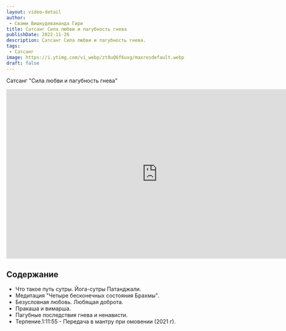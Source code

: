 ```yaml
---
layout: video-detail
author:
 - Свами Вишнудевананда Гири
title: Сатсанг Сила любви и пагубность гнева
publishDate: 2022-11-26
description: Сатсанг Сила любви и пагубность гнева. 
tags: 
 - Сатсанг
image: https://i.ytimg.com/vi_webp/zt8uQ6f6uxg/maxresdefault.webp
draft: false
---
```


 Сатсанг "Сила любви и пагубность гнева"

<iframe width="790" height="444" src="https://www.youtube.com/embed/zt8uQ6f6uxg" frameborder="0" allowfullscreen=""></iframe> 

## Содержание
- Что такое путь сутры. Йога-сутры Патанджали.
- Медитация "Четыре бесконечных состояния Брахмы".
- Безусловная любовь. Любящая доброта.
- Пракаша и вимарша.
- Пагубные последствия гнева и ненависти.
- Терпение.1:11:55 - Передача в мантру при омовении (2021 г).
